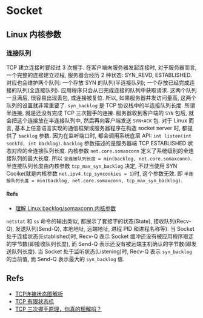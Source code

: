 # Socket

## Linux 内核参数
### 连接队列
TCP 建立连接时要经过 3 次握手. 在客户端向服务器发起连接时, 对于服务器而言, 一个完整的连接建立过程, 服务器会经历 2 种状态: SYN_REVD, ESTABLISHED. 对应也会维护两个队列: 一个存放 SYN 的队列(半连接队列); 一个存放已经完成连接的队列(全连接队列). 应用程序只会从已完成连接的队列中获取请求.
这两个队列一旦满后, 很容易出现丢包, 或连接被复位. 所以, 如果服务器并发访问量高, 这两个队列的设置就非常重要了.
`syn_backlog` 是 TCP 协议栈中的半连接队列长度. 所谓半连接, 就是还没有完成 TCP 三次握手的连接. 服务器收到客户端的 `SYN` 包后, 就会把这个连接放在半连接队列中, 然后再向客户端发送 `SYN+ACK` 包.
对于 Linux 而言, 基本上任意语言实现的通信框架或服务器程序在构造 socket server 时, 都提供了 `backlog` 参数. 因为在监听端口时, 都会调用系统底层 API: `int listen(int sockfd, int backlog)`. `backlog` 参数描述的是服务器端 TCP ESTABLISHED 状态对应的全连接队列长度.
内核参数 `net.core.somaxconn` 定义了系统级别的全连接队列的最大长度. 所以 `全连接队列长度 = min(backlog, net.core.somaxconn)`.
半连接队列长度由内核参数 `tcp_max_syn_backlog` 决定, 不过当使用 SYN Cooike(就是内核参数 `net.ipv4.tcp_syncookies = 1`)时, 这个参数无效. 即 `半连接队列长度 = min(backlog, net.core.somaxconn, tcp_max_syn_backlog)`.

#### Refs
* [理解 Linux backlog/somaxconn 内核参数](https://jaminzhang.github.io/linux/understand-Linux-backlog-and-somaxconn-kernel-arguments/)



`netstat` 和 `ss` 命令的输出类似, 都展示了套接字的状态(State), 接收队列(Recv-Q), 发送队列(Send-Q), 本地地址, 远端地址, 进程 PID 和进程名称等).
当 Socket 处于连接状态(Established)时, Recv-Q 表示 Socket 缓冲还没有被应用程序取走的字节数(即接收队列长度), 而 Send-Q 表示还没有被远端主机确认的字节数(即发送队列长度).
当 Socket 处于监听状态(Listening)时, Recv-Q 表示 `syn_backlog` 的当前值, 而 Send-Q 表示最大的 `syn_backlog` 值.

## Refs
* [TCP连接状态图解析](https://blog.csdn.net/kimylrong/article/details/50933169)
* [TCP 有限状态机](https://jaminzhang.github.io/network/TCP-Finite-State-Machine/)
* [TCP 三次握手原理，你真的理解吗？](https://mp.weixin.qq.com/s/yH3PzGEFopbpA-jw4MythQ)